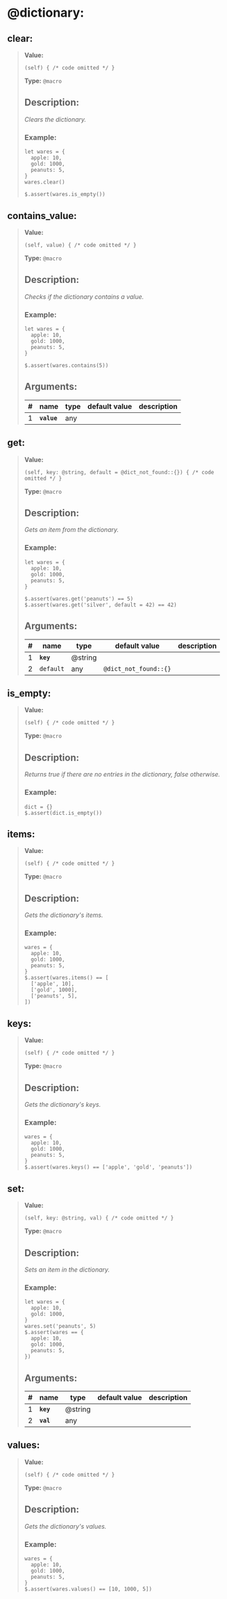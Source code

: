
# **@dictionary**:

## **clear**:

> **Value:**
>```spwn
>(self) { /* code omitted */ }
>```
>**Type:** `@macro`
>## Description:
> _Clears the dictionary._
>### Example:
>```spwn
> let wares = {
>	apple: 10,
>	gold: 1000,
>	peanuts: 5,
>}
>wares.clear()
>
>$.assert(wares.is_empty())
>```
>

## **contains\_value**:

> **Value:**
>```spwn
>(self, value) { /* code omitted */ }
>```
>**Type:** `@macro`
>## Description:
> _Checks if the dictionary contains a value._
>### Example:
>```spwn
> let wares = {
>	apple: 10,
>	gold: 1000,
>	peanuts: 5,
>}
>
>$.assert(wares.contains(5))
>```
>## Arguments:
>
>| # | name | type | default value | description |
>| - | ---- | ---- | ------------- | ----------- |
>| 1 | **`value`** |any | | |
>

## **get**:

> **Value:**
>```spwn
>(self, key: @string, default = @dict_not_found::{}) { /* code omitted */ }
>```
>**Type:** `@macro`
>## Description:
> _Gets an item from the dictionary._
>### Example:
>```spwn
> let wares = {
>	apple: 10,
>	gold: 1000,
>	peanuts: 5,
>}
>
>$.assert(wares.get('peanuts') == 5)
>$.assert(wares.get('silver', default = 42) == 42)
>```
>## Arguments:
>
>| # | name | type | default value | description |
>| - | ---- | ---- | ------------- | ----------- |
>| 1 | **`key`** | @string | | |
>| 2 | `default` |any | `@dict_not_found::{}` | |
>

## **is\_empty**:

> **Value:**
>```spwn
>(self) { /* code omitted */ }
>```
>**Type:** `@macro`
>## Description:
> _Returns true if there are no entries in the dictionary, false otherwise._
>### Example:
>```spwn
> dict = {}
>$.assert(dict.is_empty())
>```
>

## **items**:

> **Value:**
>```spwn
>(self) { /* code omitted */ }
>```
>**Type:** `@macro`
>## Description:
> _Gets the dictionary's items._
>### Example:
>```spwn
> wares = {
>	apple: 10,
>	gold: 1000,
>	peanuts: 5,
>}
>$.assert(wares.items() == [
>	['apple', 10],
>	['gold', 1000],
>	['peanuts', 5],
>])
>```
>

## **keys**:

> **Value:**
>```spwn
>(self) { /* code omitted */ }
>```
>**Type:** `@macro`
>## Description:
> _Gets the dictionary's keys._
>### Example:
>```spwn
> wares = {
>	apple: 10,
>	gold: 1000,
>	peanuts: 5,
>}
>$.assert(wares.keys() == ['apple', 'gold', 'peanuts'])
>```
>

## **set**:

> **Value:**
>```spwn
>(self, key: @string, val) { /* code omitted */ }
>```
>**Type:** `@macro`
>## Description:
> _Sets an item in the dictionary._
>### Example:
>```spwn
> let wares = {
>	apple: 10,
>	gold: 1000,
>}
>wares.set('peanuts', 5)
>$.assert(wares == {
>	apple: 10,
>	gold: 1000,
>	peanuts: 5,
>})
>```
>## Arguments:
>
>| # | name | type | default value | description |
>| - | ---- | ---- | ------------- | ----------- |
>| 1 | **`key`** | @string | | |
>| 2 | **`val`** |any | | |
>

## **values**:

> **Value:**
>```spwn
>(self) { /* code omitted */ }
>```
>**Type:** `@macro`
>## Description:
> _Gets the dictionary's values._
>### Example:
>```spwn
> wares = {
>	apple: 10,
>	gold: 1000,
>	peanuts: 5,
>}
>$.assert(wares.values() == [10, 1000, 5])
>```
>
